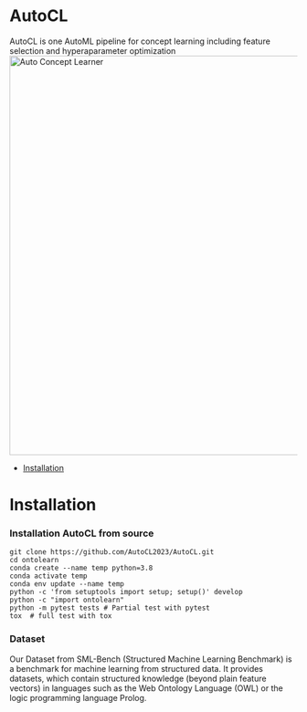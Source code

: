 # AutoCL

AutoCL is one AutoML pipeline for concept learning including feature selection and hyperaparameter optimization
<img width="700" alt="Auto Concept Learner" src="https://user-images.githubusercontent.com/123487952/215786085-857f8bd5-bcaf-4f69-b7e7-bd9055980dce.png">


- [Installation](#installation)

# Installation

### Installation AutoCL from source

```shell
git clone https://github.com/AutoCL2023/AutoCL.git
cd ontolearn
conda create --name temp python=3.8
conda activate temp
conda env update --name temp
python -c 'from setuptools import setup; setup()' develop
python -c "import ontolearn"
python -m pytest tests # Partial test with pytest
tox  # full test with tox

```
### Dataset
Our Dataset from SML-Bench (Structured Machine Learning Benchmark) is a benchmark for machine learning from structured data. It provides datasets, which contain structured knowledge (beyond plain feature vectors) in languages such as the Web Ontology Language (OWL) or the logic programming language Prolog. 


